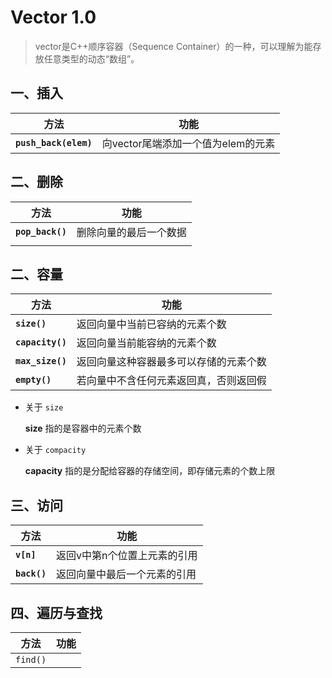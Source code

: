 # Vector 1.0

> vector是C++顺序容器（Sequence Container）的一种，可以理解为能存放任意类型的动态“数组”。



## 一、插入

| 方法                  | 功能                               |
| --------------------- | ---------------------------------- |
| **`push_back(elem)`** | 向vector尾端添加一个值为elem的元素 |



## 二、删除

| 方法             | 功能                   |
| ---------------- | ---------------------- |
| **`pop_back()`** | 删除向量的最后一个数据 |
|                  |                        |



## 二、容量

| 方法             | 功能                                   |
| ---------------- | -------------------------------------- |
| **`size()`**     | 返回向量中当前已容纳的元素个数         |
| **`capacity()`** | 返回向量当前能容纳的元素个数           |
| **`max_size()`** | 返回向量这种容器最多可以存储的元素个数 |
| **`empty()`**    | 若向量中不含任何元素返回真，否则返回假 |

* 关于 `size`

    **size** 指的是容器中的元素个数

* 关于 `compacity`

    **capacity** 指的是分配给容器的存储空间，即存储元素的个数上限

    

## 三、访问

| 方法         | 功能                         |
| ------------ | ---------------------------- |
| **`v[n]`**   | 返回v中第n个位置上元素的引用 |
| **`back()`** | 返回向量中最后一个元素的引用 |



## 四、遍历与查找

| 方法     | 功能 |
| -------- | ---- |
| `find()` |      |

